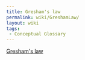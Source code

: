 ```yaml
---
title: Gresham's law
permalink: wiki/GreshamLaw/
layout: wiki
tags:
 - Conceptual Glossary
---
```


[Gresham's law](https://en.wikipedia.org/wiki/Gresham's_law)
